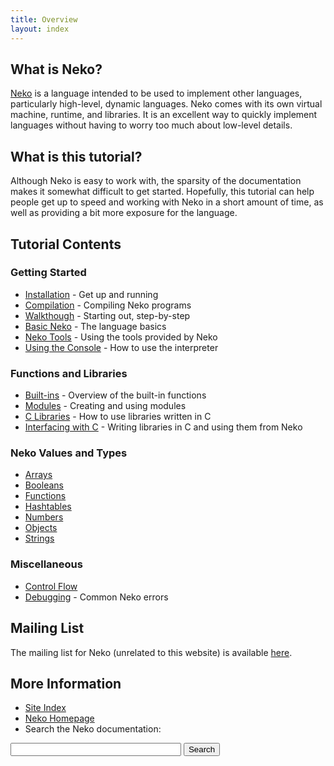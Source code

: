 ```yaml
---
title: Overview
layout: index 
---
```


## What is Neko?

[Neko](http://nekovm.org/index) is a language intended to be used to implement other languages, particularly high-level, dynamic languages. Neko comes with its own virtual machine, runtime, and libraries. It is an excellent way to quickly implement languages without having to worry too much about low-level details.

## What is this tutorial?

Although Neko is easy to work with, the sparsity of the documentation makes it somewhat difficult to get started. Hopefully, this tutorial can help people get up to speed and working with Neko in a short amount of time, as well as providing a bit more exposure for the language.

## Tutorial Contents

### Getting Started

+ [Installation](install.html) - Get up and running
+ [Compilation](compiling.html) - Compiling Neko programs
+ [Walkthough](walk.html) - Starting out, step-by-step
+ [Basic Neko](basics.html) - The language basics
+ [Neko Tools](tools.html) - Using the tools provided by Neko
+ [Using the Console](console.html) - How to use the interpreter

### Functions and Libraries

+ [Built-ins](builtins.html) - Overview of the built-in functions
+ [Modules](modules.html) - Creating and using modules
+ [C Libraries](libs.html) - How to use libraries written in C
+ [Interfacing with C](ffi.html) - Writing libraries in C and using them from Neko

### Neko Values and Types

+ [Arrays](arrays.html)
+ [Booleans](booleans.html)
+ [Functions](functions.html)
+ [Hashtables](hashtables.html)
+ [Numbers](numbers.html)
+ [Objects](objects.html)
+ [Strings](strings.html)

### Miscellaneous

+ [Control Flow](control.html)
+ [Debugging](debug.html) - Common Neko errors

## Mailing List

The mailing list for Neko (unrelated to this website) is available [here](http://nekovm.org/ml).

## More Information

+ [Site Index](all.html)
+ [Neko Homepage](http://nekovm.org/)
+ Search the Neko documentation:
<form action="http://www.google.com/cse" id="cse-search-box">
  <div>
    <input type="hidden" name="cx" value="003087918851305765833:anm3_g9zr04" />
    <input type="hidden" name="ie" value="UTF-8" />
    <input type="text" name="q" size="31" />
    <input type="submit" name="sa" value="Search" />
  </div>
</form>
